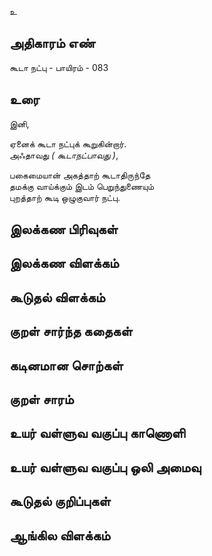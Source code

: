 உ


## அதிகாரம் எண்

கூடா நட்பு - பாயிரம் - 083	
## உரை

இனி,  

ஏனைக் கூடா நட்புக் கூறுகின்றார்.  
அஃதாவது _( கூடாநட்பாவது )_,  

பகைமையான் அகத்தாற் கூடாதிருந்தே  
தமக்கு வாய்க்கும் இடம் பெறுந்துணையும்  
புறத்தாற் கூடி ஒழுகுவார் நட்பு.

## இலக்கண பிரிவுகள் 


## இலக்கண விளக்கம்


## கூடுதல் விளக்கம்


## குறள் சார்ந்த கதைகள் 


## கடினமான சொற்கள்


## குறள் சாரம் 


## உயர் வள்ளுவ வகுப்பு காணொளி


## உயர் வள்ளுவ வகுப்பு ஒலி அமைவு 


## கூடுதல் குறிப்புகள்


## ஆங்கில விளக்கம்

